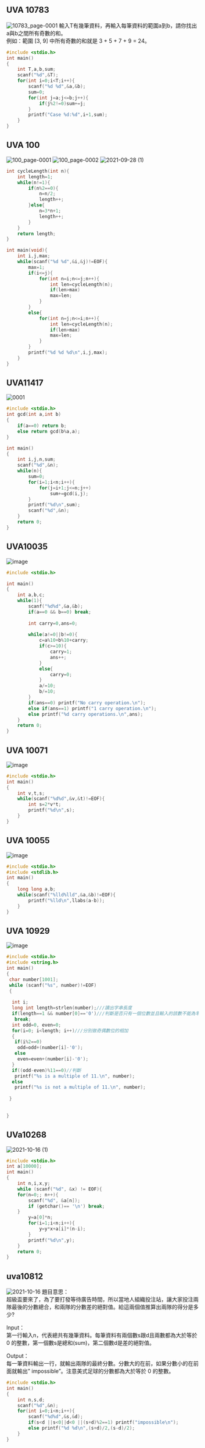 ## UVA 10783
![10783_page-0001](https://user-images.githubusercontent.com/79676845/135036617-4d225b50-5cd0-49d3-93cc-4a2765c8630b.jpg)
輸入T有幾筆資料，再輸入每筆資料的範圍a到b，請你找出a與b之間所有奇數的和。  
例如：範圍 [3, 9] 中所有奇數的和就是 3 + 5 + 7 + 9 = 24。

```c
#include <stdio.h>
int main()
{
    int T,a,b,sum;
    scanf("%d",&T);
    for(int i=0;i<T;i++){
        scanf("%d %d",&a,&b);
        sum=0;
        for(int j=a;j<=b;j++){
            if(j%2!=0)sum+=j;
        }
        printf("Case %d:%d",i+1,sum);
    }
}

```

## UVA 100

![100_page-0001](https://user-images.githubusercontent.com/79676845/135036726-f22876cd-b139-407f-a9a1-a67b73196fd2.jpg)
![100_page-0002](https://user-images.githubusercontent.com/79676845/135036835-8110ca68-4e0d-45c9-b1aa-481a215b18bf.jpg)
![2021-09-28 (1)](https://user-images.githubusercontent.com/79676845/135040223-4e498a58-cb28-4a65-a8d2-b0d7e5e4ce27.png)
```c
int cycleLength(int n){
	int length=1;
	while(n!=1){
		if(n%2==0){
			n=n/2;
			length++;
		}else{
			n=3*n+1;
			length++;
		}
	}
	return length;
}

int main(void){
	int i,j,max;
	while(scanf("%d %d",&i,&j)!=EOF){
		max=1;
		if(i<=j){
			for(int n=i;n<=j;n++){
				int len=cycleLength(n);
				if(len>max)
				max=len;
			}
		}
		else{
			for(int n=j;n<=i;n++){
				int len=cycleLength(n);
				if(len>max)
				max=len;
			}
		}
		printf("%d %d %d\n",i,j,max);
	}
}
```

## UVA11417
![0001](https://user-images.githubusercontent.com/79676845/135409912-4a8a22d0-dac9-4211-a7d1-02aaddd4c866.jpg)
```C
#include <stdio.h>
int gcd(int a,int b)
{
	if(a==0) return b;
	else return gcd(b%a,a);
}

int main()
{
	int i,j,n,sum;
	scanf("%d",&n);
	while(n){
		sum=0;
		for(i=1;i<n;i++){
			for(j=i+1;j<=n;j++)
				sum+=gcd(i,j);
		}
		printf("%d\n",sum);
		scanf("%d",&n);
	}
	return 0;
}
```

## UVA10035
![image](https://user-images.githubusercontent.com/79676845/136665757-fa594cfc-d3ce-49e5-9e0c-f7ef23332d97.png)

```C
#include <stdio.h>

int main()
{
	int a,b,c;
	while(1){
		scanf("%d%d",&a,&b);
		if(a==0 && b==0) break;
		
		int carry=0,ans=0;
		
		while(a!=0||b!=0){
			c=a%10+b%10+carry;
			if(c>=10){
				carry=1;			
				ans++;					
			}
			else{
				carry=0;
			}
			a/=10;
			b/=10;
		}
		if(ans==0) printf("No carry operation.\n");
		else if(ans==1) printf("1 carry operation.\n");
		else printf("%d carry operations.\n",ans);
	}
	return 0;
}
```

## UVA 10071
![image](https://user-images.githubusercontent.com/79676845/136665224-5ce29e2a-193f-4a3d-9bbf-2add4e9d34e5.png)


```C
#include <stdio.h>
int main()
{
	int v,t,s;
	while(scanf("%d%d",&v,&t)!=EOF){
		int s=2*v*t;
		printf("%d\n",s);
	}
}

```

## UVA 10055
![image](https://user-images.githubusercontent.com/79676845/136665746-09d0e7e2-73b5-41e6-82bb-19bc8153b492.png)


```C
#include <stdio.h>
#include <stdlib.h>
int main()
{
	long long a,b;
	while(scanf("%lld%lld",&a,&b)!=EOF){
		printf("%lld\n",llabs(a-b));
	}
}
```

## UVA 10929
![image](https://user-images.githubusercontent.com/79676845/136665774-c2b5a7f2-ae78-4ac9-9ea2-f18f8bbc287f.png)
```c
#include <stdio.h>
#include <string.h>
int main()
{
 char number[1001];
 while (scanf("%s", number)!=EOF)
 {
  
  int i;
  long int length=strlen(number);///讀出字串長度
  if(length==1 && number[0]=='0')///判斷是否只有一個位數並且輸入的該數不能為零 
   break;
  int odd=0, even=0;
  for(i=0; i<length; i++)///分別做奇偶數位的相加
  {
   if(i%2==0)
    odd=odd+(number[i]-'0');
   else
    even=even+(number[i]-'0');
  }
  if((odd-even)%11==0)//判斷
   printf("%s is a multiple of 11.\n", number);
  else
   printf("%s is not a multiple of 11.\n", number); 
  
 }
 
 
}
```

## UVa10268
![2021-10-16 (1)](https://user-images.githubusercontent.com/79676845/137589177-4779eeb7-fb12-4fcf-a29e-4245cf7a1b10.png)


```c
#include <stdio.h>
int a[10000];
int main()
{
	int n,i,x,y;
	while (scanf("%d", &x) != EOF){
	for(n=0;; n++){
		scanf("%d", &a[n]);
		if (getchar()== '\n') break;
	}
		y=a[0]*n;
		for(i=1;i<n;i++){
			y=y*x+a[i]*(n-i);
		}
		printf("%d\n",y);
	}
	return 0;
}
```

## uva10812
![2021-10-16](https://user-images.githubusercontent.com/79676845/137589183-cf9a8f73-6974-4293-a36c-30091e9d5f03.png)
題目意思：  
超級盃要來了，為了要打發等待廣告時間，所以當地人組織投注站，讓大家投注兩隊最後的分數總合，和兩隊的分數差的絕對值。給這兩個值推算出兩隊的得分是多少?  

Input：  
第一行輸入n，代表總共有幾筆資料。每筆資料有兩個數s跟d且兩數都為大於等於 0 的整數，第一個數s是總和(sum)，第二個數d是差的絕對值。  

Output：  
每一筆資料輸出一行，就輸出兩隊的最終分數。分數大的在前，如果分數小的在前面就輸出” impossible”。注意美式足球的分數都為大於等於 0 的整數。  



```c
#include <stdio.h>
int main()
{
	int n,s,d;
	scanf("%d",&n);
	for(int i=0;i<n;i++){
		scanf("%d%d",&s,&d);
		if(s<d ||s<0||d<0 ||(s+d)%2==1) printf("impossible\n");
		else printf("%d %d\n",(s+d)/2,(s-d)/2);
	}
}
```

